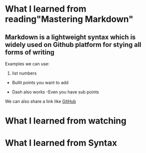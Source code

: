 # **What I learned from reading"Mastering Markdown"**

## Markdown is a lightweight syntax which is widely used on Github platform for stying all forms of writing

Examples we can use:

1. list numbers 
* Bullit points you want to add
- Dash also works
  -Even you have sub points
  
We can also share a link like [GitHub](https://github.com/)



# What I learned from watching



# What I learned from Syntax




